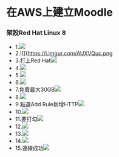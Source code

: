 # 在AWS上建立Moodle
### 架設Red Hat Linux 8
- 1.![](https://i.imgur.com/yYDQ9a9.png)
- 2.![](https://i.imgur.com/AUXVQuc.png
- 3.打上Red Hat![](https://i.imgur.com/hMiT2p5.png)
- 4.![](https://i.imgur.com/M3t4Qs9.png)
- 5.![](https://i.imgur.com/EKupzMD.png)
- 6.![](https://i.imgur.com/b57i8d3.png)
- 7.免費最大30GB![](https://i.imgur.com/2NWG8T7.png)
- 8.![](https://i.imgur.com/3YSZuyg.png)
- 9.點選Add Rule新增HTTP![](https://i.imgur.com/5WiYqSl.png)
- 10.![](https://i.imgur.com/9VrkGrX.png)
- 11.要打勾![](https://i.imgur.com/Gvj7scn.png)
- 12.![](https://i.imgur.com/MGOy2S2.png)
- 13.![](https://i.imgur.com/zJiLI0F.png)
- 14.![](https://i.imgur.com/zVcB1oc.png)
- 15.連線成功![](https://i.imgur.com/Lob5gJ7.png)







